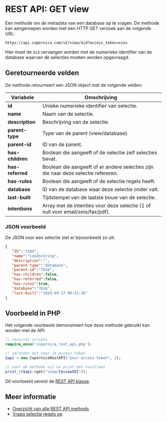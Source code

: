 # REST API: GET view

Een methode om de metadata van een database op te vragen. De methode kan 
aangeroepen worden met een HTTP GET verzoek aan de volgende URL:

`https://api.copernica.com/v2/view/$id?access_token=xxxx`

Hier moet de `$id` vervangen worden met de numerieke identifier van de 
database waarvan de selecties moeten worden opgevraagd.

## Geretourneerde velden

De methode retourneert een JSON object met de volgende velden:

| Variabele         | Omschrijving                                                                          |
|-------------------|---------------------------------------------------------------------------------------|
| **id**            | Unieke numerieke identifier van selectie.                                             |
| **name**          | Naam van de selectie.                                                                 |
| **description**   | Beschrijving van de selectie.                                                         |
| **parent-type**   | Type van de parent (view/database).                                                   |
| **parent-id**     | ID van de parent.                                                                     |
| **has-children**  | Boolean die aangeeft of de selectie zelf selecties bevat.                             |
| **has-referred**  | Boolean die aangeeft of er andere selecties zijn die naar deze selectie refereren.    |
| **has-rules**     | Boolean die aangeeft of de selectie regels heeft.                                     |
| **database**      | ID van de database waar deze selectie onder valt.                                     |
| **last-built**    | Tijdstempel van de laatste bouw van de selectie.                                      |
| **intentions**    | Array met de intenties voor deze selectie (1 of null voor email/sms/fax/pdf).         |

### JSON voorbeeld

De JSON voor een selectie ziet er bijvoorbeeld zo uit:

```json
{  
   "ID":"1384",
   "name":"Leadscoring",
   "description":"",
   "parent-type":"database",
   "parent-id":"7616",
   "has-children":false,
   "has-referred":false,
   "has-rules":true,
   "database":"7616",
   "last-built":"2019-04-17 00:21:26"
}
```

## Voorbeeld in PHP

Het volgende voorbeeld demonstreert hoe deze methode gebruikt kan worden met de API:

```php
// vereiste scripts
require_once('copernica_rest_api.php');

// verander dit naar je access token
$api = new CopernicaRestAPI("your-access-token", 2);

// voer de methode uit en print het resultaat
print_r($api->get("view/{$viewID}"));
```

Dit voorbeeld vereist de [REST API klasse](rest-php).

## Meer informatie

* [Overzicht van alle REST API methods](./rest-api)
* [Vraag selectie regels op](./rest-get-view-rules)
